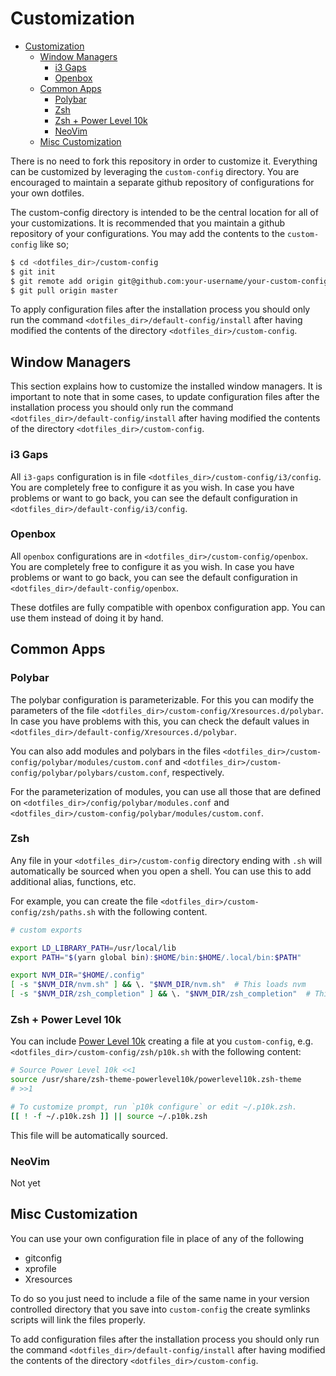 # Customization

- [Customization](#customization)
  - [Window Managers](#window-managers)
    - [i3 Gaps](#i3-gaps)
    - [Openbox](#openbox)
  - [Common Apps](#common-apps)
    - [Polybar](#polybar)
    - [Zsh](#zsh)
    - [Zsh + Power Level 10k](#zsh--power-level-10k)
    - [NeoVim](#neovim)
  - [Misc Customization](#misc-customization)

There is no need to fork this repository in order to customize it. Everything can be customized by leveraging the `custom-config` directory. You are encouraged to maintain a separate github repository of configurations for your own dotfiles.

The custom-config directory is intended to be the central location for all of your customizations. It is recommended that you maintain a github repository of your configurations. You may add the contents to the `custom-config` like so;

```sh
$ cd <dotfiles_dir>/custom-config
$ git init
$ git remote add origin git@github.com:your-username/your-custom-config-repo.git
$ git pull origin master
```

To apply configuration files after the installation process you should only run the command `<dotfiles_dir>/default-config/install` after having modified the contents of the directory `<dotfiles_dir>/custom-config`.

## Window Managers

This section explains how to customize the installed window managers. It is important to note that in some cases, to update configuration files after the installation process you should only run the command `<dotfiles_dir>/default-config/install` after having modified the contents of the directory `<dotfiles_dir>/custom-config`.

### i3 Gaps

All `i3-gaps` configuration is in file `<dotfiles_dir>/custom-config/i3/config`. You are completely free to configure it as you wish. In case you have problems or want to go back, you can see the default configuration in `<dotfiles_dir>/default-config/i3/config`.

### Openbox

All `openbox` configurations are in `<dotfiles_dir>/custom-config/openbox`. You are completely free to configure it as you wish. In case you have problems or want to go back, you can see the default configuration in `<dotfiles_dir>/default-config/openbox`.

These dotfiles are fully compatible with openbox configuration app. You can use them instead of doing it by hand.

## Common Apps

### Polybar

The polybar configuration is parameterizable. For this you can modify the parameters of the file `<dotfiles_dir>/custom-config/Xresources.d/polybar`. In case you have problems with this, you can check the default values in `<dotfiles_dir>/default-config/Xresources.d/polybar`.

You can also add modules and polybars in the files `<dotfiles_dir>/custom-config/polybar/modules/custom.conf` and `<dotfiles_dir>/custom-config/polybar/polybars/custom.conf`, respectively.

For the parameterization of modules, you can use all those that are defined on `<dotfiles_dir>/config/polybar/modules.conf` and `<dotfiles_dir>/custom-config/polybar/modules/custom.conf`.

### Zsh

Any file in your `<dotfiles_dir>/custom-config` directory ending with `.sh` will automatically be sourced when you open a shell. You can use this to add additional alias, functions, etc.

For example, you can create the file `<dotfiles_dir>/custom-config/zsh/paths.sh` with the following content.

```sh
# custom exports

export LD_LIBRARY_PATH=/usr/local/lib
export PATH="$(yarn global bin):$HOME/bin:$HOME/.local/bin:$PATH"

export NVM_DIR="$HOME/.config"
[ -s "$NVM_DIR/nvm.sh" ] && \. "$NVM_DIR/nvm.sh"  # This loads nvm
[ -s "$NVM_DIR/zsh_completion" ] && \. "$NVM_DIR/zsh_completion"  # This loads nvm zsh_completion
```

### Zsh + Power Level 10k

You can include [Power Level 10k](https://github.com/romkatv/powerlevel10k) creating a file at you `custom-config`, e.g. `<dotfiles_dir>/custom-config/zsh/p10k.sh` with the following content:

```sh
# Source Power Level 10k <<1
source /usr/share/zsh-theme-powerlevel10k/powerlevel10k.zsh-theme
# >>1

# To customize prompt, run `p10k configure` or edit ~/.p10k.zsh.
[[ ! -f ~/.p10k.zsh ]] || source ~/.p10k.zsh
```

This file will be automatically sourced.

### NeoVim

Not yet

## Misc Customization

You can use your own configuration file in place of any of the following

- gitconfig
- xprofile
- Xresources

To do so you just need to include a file of the same name in your version controlled directory that you save into `custom-config` the create symlinks scripts will link the files properly.

To add configuration files after the installation process you should only run the command `<dotfiles_dir>/default-config/install` after having modified the contents of the directory `<dotfiles_dir>/custom-config`.
